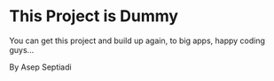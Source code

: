 # This Project is Dummy
You can get this project and build up again, to big apps, happy coding guys...

By Asep Septiadi